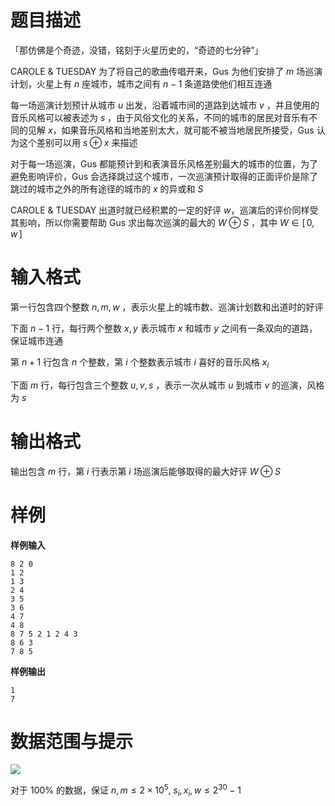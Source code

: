 
# 题目描述

「那仿佛是个奇迹，没错，铭刻于火星历史的，“奇迹的七分钟”」

$\text{CAROLE & TUESDAY}$ 为了将自己的歌曲传唱开来，$\text{Gus}$ 为他们安排了 $m$ 场巡演计划，火星上有 $n$ 座城市，城市之间有 $n-1$ 条道路使他们相互连通

每一场巡演计划预计从城市 $u$ 出发，沿着城市间的道路到达城市 $v$ ，并且使用的音乐风格可以被表述为 $s$ ，由于风俗文化的关系，不同的城市的居民对音乐有不同的见解 $x$，如果音乐风格和当地差别太大，就可能不被当地居民所接受，$\text{Gus}$ 认为这个差别可以用 $s\oplus x$ 来描述

对于每一场巡演，$\text{Gus}$ 都能预计到和表演音乐风格差别最大的城市的位置，为了避免影响评价，$\text{Gus}$ 会选择跳过这个城市，一次巡演预计取得的正面评价是除了跳过的城市之外的所有途径的城市的 $x$ 的异或和 $S$

$\text{CAROLE & TUESDAY}$ 出道时就已经积累的一定的好评 $w$，巡演后的评价同样受其影响，所以你需要帮助 $\text{Gus}$ 求出每次巡演的最大的 $W\oplus S$ ，其中 $W\in[\,0,\,w\,]$

# 输入格式

第一行包含四个整数 $n,\,m,\,w$ ，表示火星上的城市数、巡演计划数和出道时的好评

下面 $n-1$ 行，每行两个整数 $x,\,y$ 表示城市 $x$ 和城市 $y$ 之间有一条双向的道路，保证城市连通

第 $n+1$ 行包含 $n$ 个整数，第 $i$ 个整数表示城市 $i$ 喜好的音乐风格 $x_i$

下面 $m$ 行，每行包含三个整数 $u,\,v,\,s$ ，表示一次从城市 $u$ 到城市 $v$ 的巡演，风格为 $s$

# 输出格式

输出包含 $m$ 行，第 $i$ 行表示第 $i$ 场巡演后能够取得的最大好评 $W\oplus S$

# 样例

**样例输入**
```
8 2 0
1 2
1 3
2 4
3 5
3 6
4 7
4 8
8 7 5 2 1 2 4 3
8 6 3
7 8 5
```

**样例输出**
```
1
7
```

# 数据范围与提示

![](/source/loj/6563/img/aHR0cHM6Ly9hZTAxLmFsaWNkbi5jb20va2YvSDNmNmMwZTM2NzQyYjQyMTBhNWNlYmE0N2E3MzQ5NjY1WC5wbmc=.png)

对于 $100\%$ 的数据，保证 $n,m\le2\times10^5,\;s_i,x_i,w\le2^{30}-1$


